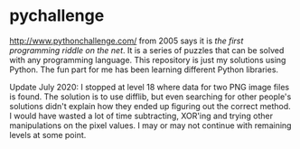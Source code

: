 # pychallenge

<http://www.pythonchallenge.com/> from 2005 says it is *the first programming riddle on the net*.
It is a series of puzzles that can be solved with any programming language. This repository is just my solutions using Python. The fun part for me has been learning different Python libraries.

Update July 2020: I stopped at level 18 where data for two PNG image files is found. The solution is to use difflib, but even searching for other people's solutions didn't explain how they ended up figuring out the correct method. I would have wasted a lot of time subtracting, XOR'ing and trying other manipulations on the pixel values. I may or may not continue with remaining levels at some point.
